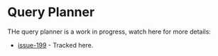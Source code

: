 # Query Planner

THe query planner is a work in progress, watch here for more details:

- [issue-199](https://github.com/venuu-io/vuu/issues/199) - Tracked here. 

